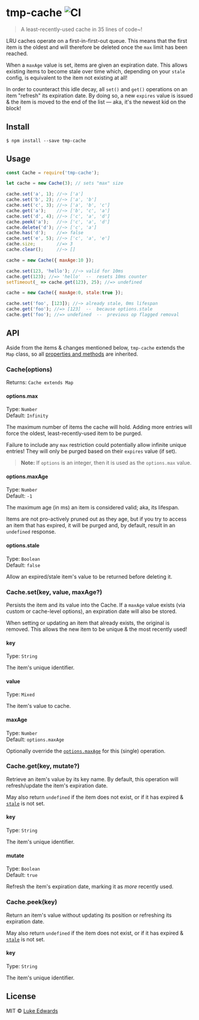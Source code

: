 # tmp-cache ![CI](https://github.com/lukeed/tmp-cache/workflows/CI/badge.svg)

> A least-recently-used cache in 35 lines of code~!

LRU caches operate on a first-in-first-out queue. This means that the first item is the oldest and will therefore be deleted once the `max` limit has been reached.

When a `maxAge` value is set, items are given an expiration date. This allows existing items to become stale over time which, depending on your `stale` config, is equivalent to the item not existing at all!

In order to counteract this idle decay, all `set()` and `get()` operations on an item "refresh" its expiration date. By doing so, a new `expires` value is issued & the item is moved to the end of the list &mdash; aka, it's the newest kid on the block!


## Install

```
$ npm install --save tmp-cache
```


## Usage

```js
const Cache = require('tmp-cache');

let cache = new Cache(3); // sets "max" size

cache.set('a', 1); //~> ['a']
cache.set('b', 2); //~> ['a', 'b']
cache.set('c', 3); //~> ['a', 'b', 'c']
cache.get('a');    //~> ['b', 'c', 'a']
cache.set('d', 4); //~> ['c', 'a', 'd']
cache.peek('a');   //~> ['c', 'a', 'd']
cache.delete('d'); //~> ['c', 'a']
cache.has('d');    //=> false
cache.set('e', 5); //~> ['c', 'a', 'e']
cache.size;        //=> 3
cache.clear();     //~> []

cache = new Cache({ maxAge:10 });

cache.set(123, 'hello'); //~> valid for 10ms
cache.get(123); //=> 'hello'  --  resets 10ms counter
setTimeout(_ => cache.get(123), 25); //=> undefined

cache = new Cache({ maxAge:0, stale:true });

cache.set('foo', [123]); //~> already stale, 0ms lifespan
cache.get('foo'); //=> [123]  --  because options.stale
cache.get('foo'); //=> undefined  --  previous op flagged removal
```

## API

Aside from the items & changes mentioned below, `tmp-cache` extends the `Map` class, so all [properties and methods](https://developer.mozilla.org/en-US/docs/Web/JavaScript/Reference/Global_Objects/Map#Map_instances) are inherited.

### Cache(options)

Returns: `Cache extends Map`

#### options.max

Type: `Number`<br>
Default: `Infinity`

The maximum number of items the cache will hold. Adding more entries will force the oldest, least-recently-used item to be purged.

Failure to include any `max` restriction could potentially allow infinite unique entries! They will only be purged based on their `expires` value (if set).

> **Note:** If `options` is an integer, then it is used as the `options.max` value.

#### options.maxAge

Type: `Number`<br>
Default: `-1`

The maximum age (in ms) an item is considered valid; aka, its lifespan.

Items are not pro-actively pruned out as they age, but if you try to access an item that has expired, it will be purged and, by default, result in an `undefined` response.

#### options.stale

Type: `Boolean`<br>
Default: `false`

Allow an expired/stale item's value to be returned before deleting it.


### Cache.set(key, value, maxAge?)

Persists the item and its value into the Cache. If a `maxAge` value exists (via custom or cache-level options), an expiration date will also be stored.

When setting or updating an item that already exists, the original is removed. This allows the new item to be unique & the most recently used!

#### key
Type: `String`

The item's unique identifier.

#### value
Type: `Mixed`

The item's value to cache.

#### maxAge
Type: `Number`<br>
Default: `options.maxAge`

Optionally override the [`options.maxAge`](#optionsmaxage) for this (single) operation.


### Cache.get(key, mutate?)

Retrieve an item's value by its key name. By default, this operation will refresh/update the item's expiration date.

May also return `undefined` if the item does not exist, or if it has expired & [`stale`](#optionsstale) is not set.

#### key
Type: `String`

The item's unique identifier.

#### mutate
Type: `Boolean`<br>
Default: `true`

Refresh the item's expiration date, marking it as _more_ recently used.


### Cache.peek(key)

Return an item's value without updating its position or refreshing its expiration date.

May also return `undefined` if the item does not exist, or if it has expired & [`stale`](#optionsstale) is not set.

#### key
Type: `String`

The item's unique identifier.



## License

MIT © [Luke Edwards](https://lukeed.com)
